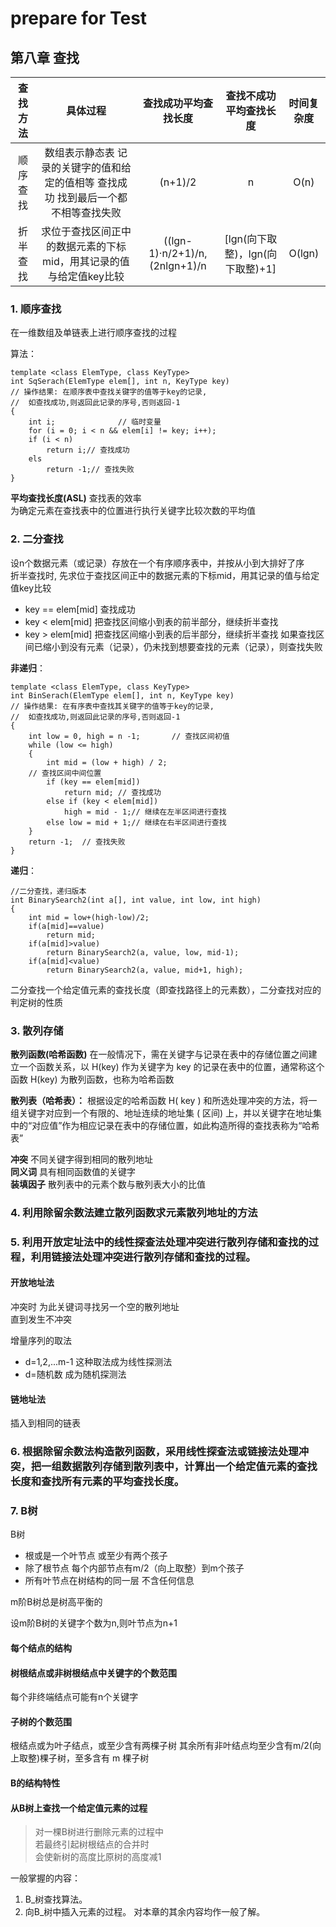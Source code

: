 
# prepare for Test
## 第八章  查找
|查找方法|具体过程|查找成功平均查找长度|查找不成功平均查找长度|时间复杂度|
|:---:|:---:|:----:|:--:|:---:|
|顺序查找|数组表示静态表 记录的关键字的值和给定的值相等 查找成功 找到最后一个都不相等查找失败|(n+1)/2|n|O(n)|
|折半查找|求位于查找区间正中的数据元素的下标mid，用其记录的值与给定值key比较|((lgn-1)·n/2+1)/n,(2nlgn+1)/n|[lgn(向下取整)，lgn(向下取整)+1]|O(lgn)|
### 1. 顺序查找
在一维数组及单链表上进行顺序查找的过程

算法：
```
template <class ElemType, class KeyType>
int SqSerach(ElemType elem[], int n, KeyType key)
// 操作结果: 在顺序表中查找关键字的值等于key的记录,
//	如查找成功,则返回此记录的序号,否则返回-1
{
	int i;				// 临时变量
	for (i = 0; i < n && elem[i] != key; i++);
	if (i < n)
		return i;// 查找成功
	els
		return -1;// 查找失败
}
```
**平均查找长度(ASL)** 查找表的效率  
为确定元素在查找表中的位置进行执行关键字比较次数的平均值  


### 2. 二分查找

设n个数据元素（或记录）存放在一个有序顺序表中，并按从小到大排好了序  
折半查找时, 先求位于查找区间正中的数据元素的下标mid，用其记录的值与给定值key比较
* key == elem[mid] 查找成功
* key < elem[mid] 把查找区间缩小到表的前半部分，继续折半查找
* key > elem[mid] 把查找区间缩小到表的后半部分，继续折半查找
如果查找区间已缩小到没有元素（记录），仍未找到想要查找的元素（记录），则查找失败

**非递归**：
```
template <class ElemType, class KeyType>
int BinSerach(ElemType elem[], int n, KeyType key)
// 操作结果: 在有序表中查找其关键字的值等于key的记录,
//	如查找成功,则返回此记录的序号,否则返回-1
{
	int low = 0, high = n -1;		// 查找区间初值
	while (low <= high)
	{
		int mid = (low + high) / 2;
    // 查找区间中间位置
		if (key == elem[mid])
            return mid; // 查找成功
		else if (key < elem[mid])
            high = mid - 1;// 继续在左半区间进行查找
		else low = mid + 1;// 继续在右半区间进行查找
	}
	return -1;	// 查找失败
}
```
**递归**：
```
//二分查找，递归版本
int BinarySearch2(int a[], int value, int low, int high)
{
    int mid = low+(high-low)/2;
    if(a[mid]==value)
        return mid;
    if(a[mid]>value)
        return BinarySearch2(a, value, low, mid-1);
    if(a[mid]<value)
        return BinarySearch2(a, value, mid+1, high);
```

二分查找一个给定值元素的查找长度（即查找路径上的元素数），二分查找对应的判定树的性质

### 3. 散列存储
**散列函数(哈希函数)** 在一般情况下，需在关键字与记录在表中的存储位置之间建立一个函数关系，以 H(key) 作为关键字为 key 的记录在表中的位置，通常称这个函数 H(key) 为散列函数，也称为哈希函数

**散列表（哈希表）：** 根据设定的哈希函数 H( key ) 和所选处理冲突的方法，将一组关键字对应到一个有限的、地址连续的地址集 ( 区间)  上，并以关键字在地址集中的“对应值”作为相应记录在表中的存储位置，如此构造所得的查找表称为“哈希表”

**冲突** 不同关键字得到相同的散列地址  
**同义词** 具有相同函数值的关键字  
**装填因子** 散列表中的元素个数与散列表大小的比值


### 4. 利用除留余数法建立散列函数求元素散列地址的方法


### 5. 利用开放定址法中的线性探查法处理冲突进行散列存储和查找的过程，利用链接法处理冲突进行散列存储和查找的过程。
#### 开放地址法
冲突时 为此关键词寻找另一个空的散列地址  
直到发生不冲突

增量序列的取法
* d=1,2,...m-1 这种取法成为线性探测法
* d=随机数 成为随机探测法  
#### 链地址法
插入到相同的链表  

### 6. 根据除留余数法构造散列函数，采用线性探查法或链接法处理冲突，把一组数据散列存储到散列表中，计算出一个给定值元素的查找长度和查找所有元素的平均查找长度。





### 7. B树
B树
* 根或是一个叶节点 或至少有两个孩子
* 除了根节点 每个内部节点有m/2（向上取整）到m个孩子
* 所有叶节点在树结构的同一层 不含任何信息  

m阶B树总是树高平衡的


设m阶B树的关键字个数为n,则叶节点为n+1
#### 每个结点的结构
#### 树根结点或非树根结点中关键字的个数范围
每个非终端结点可能有n个关键字

#### 子树的个数范围
根结点或为叶子结点，或至少含有两棵子树
其余所有非叶结点均至少含有m/2(向上取整)棵子树，至多含有 m 棵子树
#### B的结构特性
#### 从B树上查找一个给定值元素的过程
> 对一棵B树进行删除元素的过程中  
若最终引起树根结点的合并时  
会使新树的高度比原树的高度减1


一般掌握的内容：
1. B_树查找算法。
2. 向B_树中插入元素的过程。
对本章的其余内容均作一般了解。
